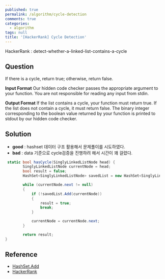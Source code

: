 ```yaml
---
published: true
permalink: /algorithm/cycle-detection
comments: true
categories:
  - algorithm
tags: null
title: '[HackerRank] Cycle Detection'
---
```

HackerRank : detect-whether-a-linked-list-contains-a-cycle

## Question

If there is a cycle, return true; otherwise, return false.

**Input Format**
Our hidden code checker passes the appropriate argument to your function. You are not responsible for reading any input from stdin.

**Output Format**
If the list contains a cycle, your function must return true. If the list does not contain a cycle, it must return false. The binary integer corresponding to the boolean value returned by your function is printed to stdout by our hidden code checker.


## Solution
- **good** : hashset 데이터 구조 활용해서 문제풀이를 시도하였다. 
- **bad** : data 기준으로 cycle검증을 진행하려 해서 시간이 꽤 걸렸다.  

```c#
 static bool hasCycle(SinglyLinkedListNode head) {
        SinglyLinkedListNode currentNode = head;
        bool result = false; 
        HashSet<SinglyLinkedListNode> savedList = new HashSet<SinglyLinkedListNode>(); 

        while (currentNode.next != null)
        {  
            if (!savedList.Add(currentNode))
            {
                result = true;
                break; 
            }

            currentNode = currentNode.next;
        }

        return result;
}
```

## Reference
- [HashSet.Add](https://docs.microsoft.com/en-us/dotnet/api/system.collections.generic.hashset-1.add?view=netframework-4.8#System_Collections_Generic_HashSet_1_Add__0_)
- [HackerRank](https://www.hackerrank.com/challenges/detect-whether-a-linked-list-contains-a-cycle/problem)
